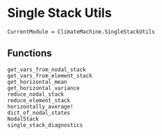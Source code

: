 # Single Stack Utils

```@meta
CurrentModule = ClimateMachine.SingleStackUtils
```

## Functions

```@docs
get_vars_from_nodal_stack
get_vars_from_element_stack
get_horizontal_mean
get_horizontal_variance
reduce_nodal_stack
reduce_element_stack
horizontally_average!
dict_of_nodal_states
NodalStack
single_stack_diagnostics
```
